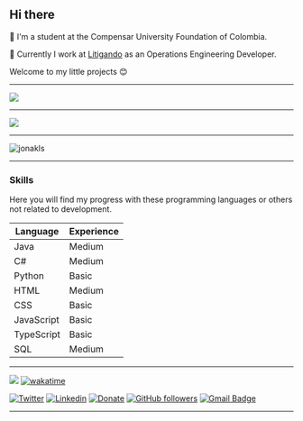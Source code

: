 ## Hi there
📖 I'm a student at the Compensar University Foundation of Colombia.

🔵 Currently I work at [Litigando](https://www.litigando.com/) as an Operations Engineering Developer.

Welcome to my little projects 😊

---

![](https://github-profile-trophy.vercel.app/?username=Jonakls&theme=algolia)

---

![](https://github-profile-summary-cards.vercel.app/api/cards/profile-details?username=Jonakls&theme=github_dark)

---

<p><img align="center" src="https://github-readme-streak-stats.herokuapp.com/?user=jonakls&theme=dark" alt="jonakls"/></p>

---

### Skills
Here you will find my progress with these programming languages or others not related to development.

| Language | Experience |
| -------- | ---------- |
| Java | Medium |
| C# | Medium |
| Python | Basic |
| HTML | Medium |
| CSS | Basic |
| JavaScript | Basic |
| TypeScript | Basic |
| SQL | Medium |

---

![](https://komarev.com/ghpvc/?username=Jonakls&color=brightgreen)
[![wakatime](https://wakatime.com/badge/user/b83bec8a-0073-42f8-9c13-9683a96ec095.svg)](https://wakatime.com/@b83bec8a-0073-42f8-9c13-9683a96ec095)

[![Twitter](https://img.shields.io/badge/-@jonakls-1ca0f1?style=flat-square&labelColor=1ca0f1&logo=twitter&logoColor=white&link=https://twitter.com/jonakls)](https://twitter.com/jonakls) 
[![Linkedin](https://img.shields.io/badge/-Jonathan%20Narvaez-blue?style=flat-square&logo=Linkedin&logoColor=white&link=https://www.linkedin.com/in/jonathan-narvaez23/)](https://www.linkedin.com/in/jonathan-narvaez23/) 
[![Donate](https://img.shields.io/badge/Support-%24-blue)](https://www.paypal.me/JNarvaezPosada)
[![GitHub followers](https://img.shields.io/github/followers/jonakls?label=Follow&style=social)](https://github.com/jonakls/?tab=follow)
[![Gmail Badge](https://img.shields.io/badge/-asmot54@gmail.com-c14438?style=flat-square&logo=Gmail&logoColor=white&link=mailto:asmot54@gmail.com)](mailto:asmot54@gmail.com)

---


